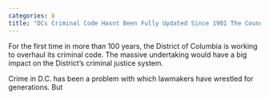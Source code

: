 ```yaml
---
categories: b
title: "DCs Criminal Code Hasnt Been Fully Updated Since 1901 The Council Is Trying to Change That"
---
```


For the first time in more than 100 years, the District of Columbia is working to overhaul its criminal code. The massive undertaking would have a big impact on the District&#8217;s criminal justice system.



Crime in D.C. has been a problem with which lawmakers have wrestled for generations. But 